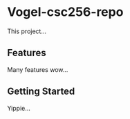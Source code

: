 # Vogel-csc256-repo
This project...

## Features
Many features wow...

## Getting Started
Yippie...
